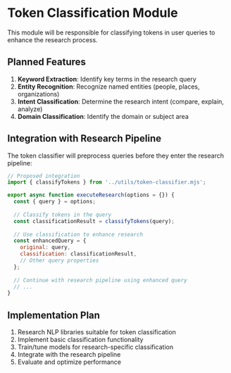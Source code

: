 # Token Classification Module

This module will be responsible for classifying tokens in user queries to enhance the research process.

## Planned Features

1. **Keyword Extraction**: Identify key terms in the research query
2. **Entity Recognition**: Recognize named entities (people, places, organizations)
3. **Intent Classification**: Determine the research intent (compare, explain, analyze)
4. **Domain Classification**: Identify the domain or subject area

## Integration with Research Pipeline

The token classifier will preprocess queries before they enter the research pipeline:

```javascript
// Proposed integration
import { classifyTokens } from '../utils/token-classifier.mjs';

export async function executeResearch(options = {}) {
  const { query } = options;
  
  // Classify tokens in the query
  const classificationResult = classifyTokens(query);
  
  // Use classification to enhance research
  const enhancedQuery = {
    original: query,
    classification: classificationResult,
    // Other query properties
  };
  
  // Continue with research pipeline using enhanced query
  // ...
}
```

## Implementation Plan

1. Research NLP libraries suitable for token classification
2. Implement basic classification functionality
3. Train/tune models for research-specific classification
4. Integrate with the research pipeline
5. Evaluate and optimize performance
